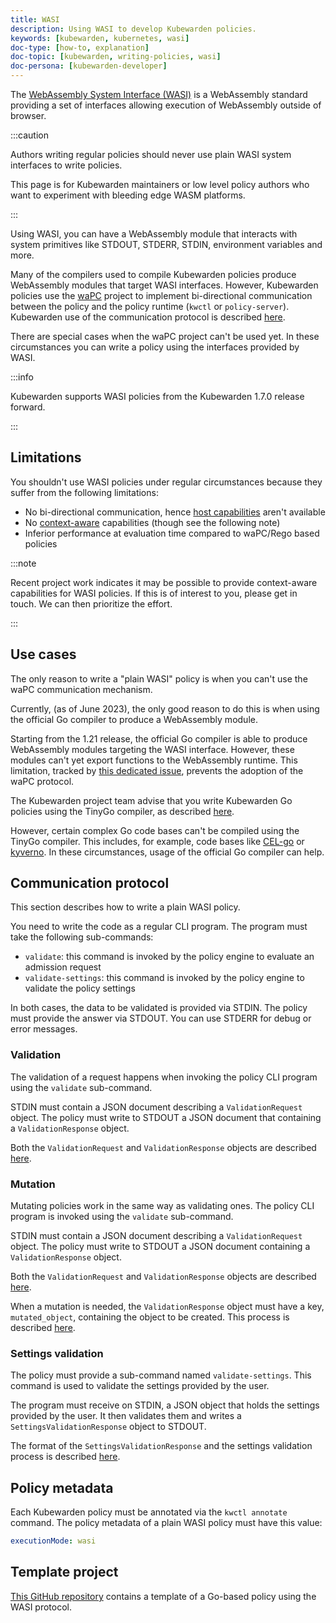 ```yaml
---
title: WASI
description: Using WASI to develop Kubewarden policies.
keywords: [kubewarden, kubernetes, wasi]
doc-type: [how-to, explanation]
doc-topic: [kubewarden, writing-policies, wasi]
doc-persona: [kubewarden-developer]
---
```


<head>
  <link rel="canonical" href="https://docs.kubewarden.io/writing-policies/wasi/intro-wasi"/>
</head>

The [WebAssembly System Interface (WASI)](https://wasi.dev/) is a WebAssembly standard providing a set of interfaces allowing execution of WebAssembly outside of browser.

:::caution

Authors writing regular policies should never use plain WASI system interfaces to write policies.

This page is for Kubewarden maintainers or low level policy authors who want to experiment with bleeding edge WASM platforms.

:::

Using WASI, you can have a WebAssembly module that interacts with system primitives like STDOUT, STDERR, STDIN, environment variables and more.

Many of the compilers used to compile Kubewarden policies produce WebAssembly modules that target WASI interfaces.
However, Kubewarden policies use the [waPC](https://github.com/wapc) project to implement bi-directional communication between the policy and the policy runtime (`kwctl` or `policy-server`).
Kubewarden use of the communication protocol is described [here](../spec/01-intro-spec.md).

There are special cases when the waPC project can't be used yet.
In these circumstances you can write a policy using the interfaces provided by WASI.

:::info

Kubewarden supports WASI policies from the Kubewarden 1.7.0 release forward.

:::

## Limitations

You shouldn't use WASI policies under regular circumstances because they suffer from the following limitations:

- No bi-directional communication, hence [host capabilities](../spec/host-capabilities/01-intro-host-capabilities.md) aren't available
- No [context-aware](../../explanations/context-aware-policies.md) capabilities (though see the following note)
- Inferior performance at evaluation time compared to waPC/Rego based policies

:::note

Recent project work indicates it may be possible to provide context-aware capabilities for WASI policies.
If this is of interest to you, please get in touch.
We can then prioritize the effort.

:::

## Use cases

The only reason to write a "plain WASI" policy is when you can't use the waPC communication mechanism.

Currently, (as of June 2023), the only good reason to do this is when using the official Go compiler to produce a WebAssembly module.

Starting from the 1.21 release, the official Go compiler is able to produce WebAssembly modules targeting the WASI interface.
However, these modules can't yet export functions to the WebAssembly runtime.
This limitation, tracked by [this dedicated issue](https://github.com/golang/go/issues/42372), prevents the adoption of the waPC protocol.

The Kubewarden project team advise that you write Kubewarden Go policies using the TinyGo compiler, as described [here](../go/01-intro-go.md).

However, certain complex Go code bases can't be compiled using the TinyGo compiler.
This includes, for example, code bases like [CEL-go](https://github.com/google/cel-go) or [kyverno](https://github.com/kyverno/kyverno/).
In these circumstances, usage of the official Go compiler can help.

## Communication protocol

This section describes how to write a plain WASI policy.

You need to write the code as a regular CLI program.
The program must take the following sub-commands:

- `validate`: this command is invoked by the policy engine to evaluate an admission request
- `validate-settings`: this command is invoked by the policy engine to validate the policy settings

In both cases, the data to be validated is provided via STDIN.
The policy must provide the answer via STDOUT.
You can use STDERR for debug or error messages.

### Validation

The validation of a request happens when invoking the policy CLI program using the `validate` sub-command.

STDIN must contain a JSON document describing a `ValidationRequest` object.
The policy must write to STDOUT a JSON document that containing a `ValidationResponse` object.

Both the `ValidationRequest` and `ValidationResponse` objects are described [here](../spec/03-validating-policies.md).

### Mutation

Mutating policies work in the same way as validating ones.
The policy CLI program is invoked using the `validate` sub-command.

STDIN must contain a JSON document describing a `ValidationRequest` object.
The policy must write to STDOUT a JSON document containing a `ValidationResponse` object.

Both the `ValidationRequest` and `ValidationResponse` objects are described [here](../spec/03-validating-policies.md).

When a mutation is needed, the `ValidationResponse` object must have a key, `mutated_object`, containing the object to be created.
This process is described [here](../spec/04-mutating-policies.md).

### Settings validation

The policy must provide a sub-command named `validate-settings`.
This command is used to validate the settings provided by the user.

The program must receive on STDIN, a JSON object that holds the settings provided by the user.
It then validates them and writes a `SettingsValidationResponse` object to STDOUT.

The format of the `SettingsValidationResponse` and the settings validation process is described [here](../spec/02-settings.md).

## Policy metadata

Each Kubewarden policy must be annotated via the `kwctl annotate` command.
The policy metadata of a plain WASI policy must have this value:

```yaml
executionMode: wasi
```

## Template project

[This GitHub repository](https://github.com/kubewarden/go-wasi-policy-template) contains a template of a Go-based policy using the WASI protocol.
